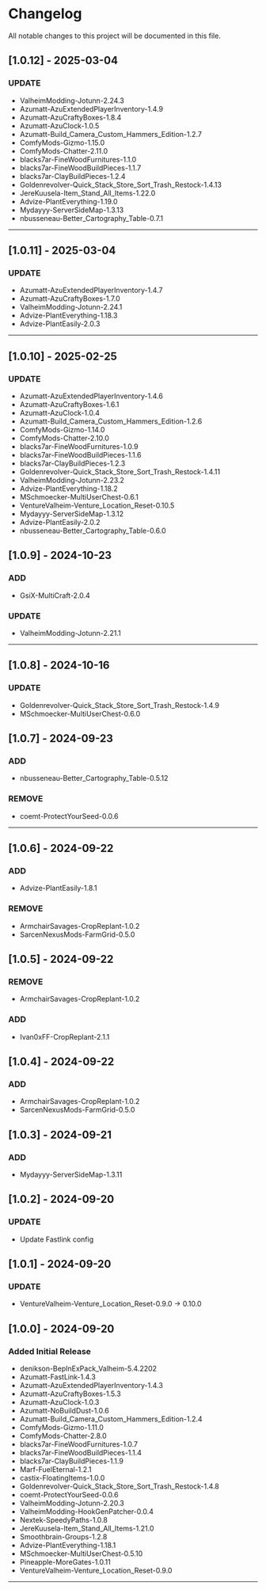 # Changelog

All notable changes to this project will be documented in this file.

## [1.0.12] - 2025-03-04 

### UPDATE

- ValheimModding-Jotunn-2.24.3
- Azumatt-AzuExtendedPlayerInventory-1.4.9
- Azumatt-AzuCraftyBoxes-1.8.4
- Azumatt-AzuClock-1.0.5
- Azumatt-Build_Camera_Custom_Hammers_Edition-1.2.7
- ComfyMods-Gizmo-1.15.0
- ComfyMods-Chatter-2.11.0
- blacks7ar-FineWoodFurnitures-1.1.0
- blacks7ar-FineWoodBuildPieces-1.1.7
- blacks7ar-ClayBuildPieces-1.2.4
- Goldenrevolver-Quick_Stack_Store_Sort_Trash_Restock-1.4.13
- JereKuusela-Item_Stand_All_Items-1.22.0
- Advize-PlantEverything-1.19.0
- Mydayyy-ServerSideMap-1.3.13
- nbusseneau-Better_Cartography_Table-0.7.1

---

## [1.0.11] - 2025-03-04

### UPDATE

- Azumatt-AzuExtendedPlayerInventory-1.4.7
- Azumatt-AzuCraftyBoxes-1.7.0
- ValheimModding-Jotunn-2.24.1
- Advize-PlantEverything-1.18.3
- Advize-PlantEasily-2.0.3

---

## [1.0.10] - 2025-02-25

### UPDATE

- Azumatt-AzuExtendedPlayerInventory-1.4.6
- Azumatt-AzuCraftyBoxes-1.6.1
- Azumatt-AzuClock-1.0.4
- Azumatt-Build_Camera_Custom_Hammers_Edition-1.2.6
- ComfyMods-Gizmo-1.14.0
- ComfyMods-Chatter-2.10.0
- blacks7ar-FineWoodFurnitures-1.0.9
- blacks7ar-FineWoodBuildPieces-1.1.6
- blacks7ar-ClayBuildPieces-1.2.3
- Goldenrevolver-Quick_Stack_Store_Sort_Trash_Restock-1.4.11
- ValheimModding-Jotunn-2.23.2
- Advize-PlantEverything-1.18.2
- MSchmoecker-MultiUserChest-0.6.1
- VentureValheim-Venture_Location_Reset-0.10.5
- Mydayyy-ServerSideMap-1.3.12
- Advize-PlantEasily-2.0.2
- nbusseneau-Better_Cartography_Table-0.6.0
## [1.0.9] - 2024-10-23

### ADD

- GsiX-MultiCraft-2.0.4

### UPDATE

- ValheimModding-Jotunn-2.21.1

---

## [1.0.8] - 2024-10-16

### UPDATE

- Goldenrevolver-Quick_Stack_Store_Sort_Trash_Restock-1.4.9
- MSchmoecker-MultiUserChest-0.6.0

## [1.0.7] - 2024-09-23

### ADD

- nbusseneau-Better_Cartography_Table-0.5.12

### REMOVE

- coemt-ProtectYourSeed-0.0.6

---

## [1.0.6] - 2024-09-22

### ADD

- Advize-PlantEasily-1.8.1

### REMOVE

- ArmchairSavages-CropReplant-1.0.2
- SarcenNexusMods-FarmGrid-0.5.0

## [1.0.5] - 2024-09-22

### REMOVE

- ArmchairSavages-CropReplant-1.0.2

### ADD

- Ivan0xFF-CropReplant-2.1.1

## [1.0.4] - 2024-09-22

### ADD

- ArmchairSavages-CropReplant-1.0.2
- SarcenNexusMods-FarmGrid-0.5.0

## [1.0.3] - 2024-09-21

### ADD

- Mydayyy-ServerSideMap-1.3.11

## [1.0.2] - 2024-09-20

### UPDATE

- Update Fastlink config

## [1.0.1] - 2024-09-20

### UPDATE

- VentureValheim-Venture_Location_Reset-0.9.0 -> 0.10.0

## [1.0.0] - 2024-09-20

### Added Initial Release

- denikson-BepInExPack_Valheim-5.4.2202
- Azumatt-FastLink-1.4.3
- Azumatt-AzuExtendedPlayerInventory-1.4.3
- Azumatt-AzuCraftyBoxes-1.5.3
- Azumatt-AzuClock-1.0.3
- Azumatt-NoBuildDust-1.0.6
- Azumatt-Build_Camera_Custom_Hammers_Edition-1.2.4
- ComfyMods-Gizmo-1.11.0
- ComfyMods-Chatter-2.8.0
- blacks7ar-FineWoodFurnitures-1.0.7
- blacks7ar-FineWoodBuildPieces-1.1.4
- blacks7ar-ClayBuildPieces-1.1.9
- Marf-FuelEternal-1.2.1
- castix-FloatingItems-1.0.0
- Goldenrevolver-Quick_Stack_Store_Sort_Trash_Restock-1.4.8
- coemt-ProtectYourSeed-0.0.6
- ValheimModding-Jotunn-2.20.3
- ValheimModding-HookGenPatcher-0.0.4
- Nextek-SpeedyPaths-1.0.8
- JereKuusela-Item_Stand_All_Items-1.21.0
- Smoothbrain-Groups-1.2.8
- Advize-PlantEverything-1.18.1
- MSchmoecker-MultiUserChest-0.5.10
- Pineapple-MoreGates-1.0.11
- VentureValheim-Venture_Location_Reset-0.9.0
---
